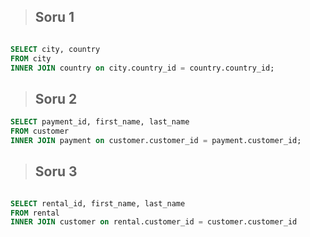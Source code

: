 > ## Soru 1
```SQL

SELECT city, country 
FROM city
INNER JOIN country on city.country_id = country.country_id;

```

> ## Soru 2
```SQL
SELECT payment_id, first_name, last_name 
FROM customer
INNER JOIN payment on customer.customer_id = payment.customer_id;

```

> ## Soru 3
```SQL

SELECT rental_id, first_name, last_name 
FROM rental
INNER JOIN customer on rental.customer_id = customer.customer_id

```


